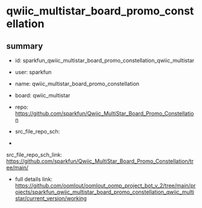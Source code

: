 # qwiic_multistar_board_promo_constellation
 
## summary 
* id: sparkfun_qwiic_multistar_board_promo_constellation_qwiic_multistar
* user: sparkfun
* name: qwiic_multistar_board_promo_constellation
* board: qwiic_multistar
* repo: https://github.com/sparkfun/Qwiic_MultiStar_Board_Promo_Constellation



* src_file_repo_sch: 
*
 src_file_repo_sch_link: https://github.com/sparkfun/Qwiic_MultiStar_Board_Promo_Constellation/tree/main/
* full details link: https://github.com/oomlout/oomlout_oomp_project_bot_v_2/tree/main/projects/sparkfun_qwiic_multistar_board_promo_constellation_qwiic_multistar/current_version/working  






